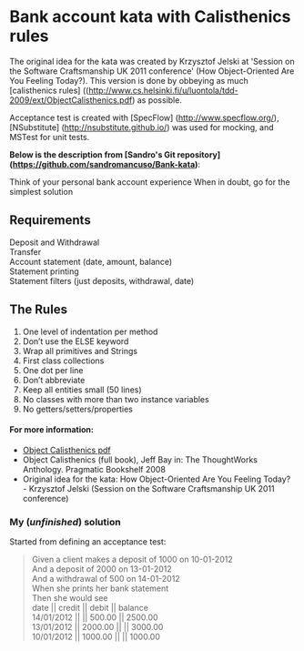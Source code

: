 Bank account kata with Calisthenics rules
=================

The original idea for the kata was created by Krzysztof Jelski at 'Session on the Software Craftsmanship UK 2011 conference' (How Object-Oriented Are You Feeling Today?). 
This version is done by obbeying as much [calisthenics rules] ((http://www.cs.helsinki.fi/u/luontola/tdd-2009/ext/ObjectCalisthenics.pdf) as possible. 

Acceptance test is created with [SpecFlow] (http://www.specflow.org/), [NSubstitute] (http://nsubstitute.github.io/) was used for mocking, and MSTest for unit tests.



<b>Below is the description from [Sandro's Git repository] (https://github.com/sandromancuso/Bank-kata)</b>:

Think of your personal bank account experience
When in doubt, go for the simplest solution

Requirements
------------

Deposit and Withdrawal  
Transfer  
Account statement (date, amount, balance)  
Statement printing  
Statement filters (just deposits, withdrawal, date)

The Rules
---------

1. One level of indentation per method
2. Don’t use the ELSE keyword
3. Wrap all primitives and Strings
4. First class collections
5. One dot per line
6. Don’t abbreviate
7. Keep all entities small (50 lines)
8. No classes with more than two instance variables
9. No getters/setters/properties

#### For more information:

-  [Object Calisthenics pdf](http://www.cs.helsinki.fi/u/luontola/tdd-2009/ext/ObjectCalisthenics.pdf)
-  Object Calisthenics (full book), Jeff Bay in: The ThoughtWorks Anthology.
Pragmatic Bookshelf 2008
-  Original idea for the kata: How Object-Oriented Are You Feeling Today? - Krzysztof Jelski (Session on the Software Craftsmanship UK 2011 conference)


### My (*unfinished*) solution

Started from defining an acceptance test:

> Given a client makes a deposit of 1000 on 10-01-2012  
And a deposit of 2000 on 13-01-2012  
And a withdrawal of 500 on 14-01-2012  
When she prints her bank statement  
Then she would see  
date       || credit   || debit    || balance  
14/01/2012 ||          || 500.00   || 2500.00   
13/01/2012 || 2000.00  ||          || 3000.00  
10/01/2012 || 1000.00  ||          || 1000.00   
